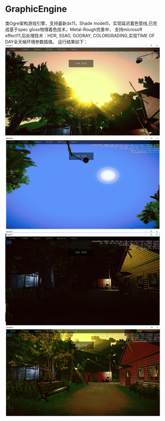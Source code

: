 # GraphicEngine
类Ogre架构游戏引擎，支持最新dx11，Shade model5，实现延迟着色管线,已完成基于spec gloss物理着色技术，Metal-Rough完善中，
支持microsoft effect11,后处理技术：HDR, SSAO, GODRAY, COLORGRADING,实现TIME OF DAY全天候环境参数插值。
运行结果如下：
![Screenshot](https://github.com/gituser1024/GraphicEngine/blob/master/engine.png)
![Screenshot](https://github.com/gituser1024/GraphicEngine/blob/master/engine2.png)

